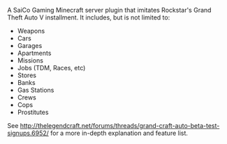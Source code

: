 A SaiCo Gaming Minecraft server plugin that imitates Rockstar's Grand Theft Auto V installment. It includes, but is not limited to:
   - Weapons
   - Cars
   - Garages
   - Apartments
   - Missions
   - Jobs (TDM, Races, etc)
   - Stores
   - Banks
   - Gas Stations
   - Crews
   - Cops
   - Prostitutes

See http://thelegendcraft.net/forums/threads/grand-craft-auto-beta-test-signups.6952/ for a more in-depth explanation and feature list.
